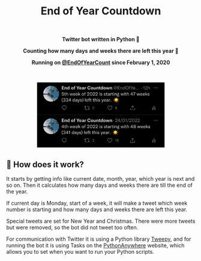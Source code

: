 <h1 align="center">End of Year Countdown</h1>
<br>
<p align="center"><b>Twitter bot written in Python 🐍</b></p>
<p align="center"><b>Counting how many days and weeks there are left this year 📆</b></p>
<p align="center"><b>Running on <a href="https://twitter.com/EndOfYearCount">@EndOfYearCount</a> since February 1, 2020</b></p>

<br>

<p align="center"><img src="images/img_dark.jpg" width=340</p>

## 🦾 How does it work?
It starts by getting info like current date, month, year, which year is next and so on. Then it calculates how many days and weeks there are till the end of the year.

If current day is Monday, start of a week, it will make a tweet which week number is starting and how many days and weeks there are left this year.

Special tweets are set for New Year and Christmas. There were more tweets but were removed, so the bot did not tweet too often.

For communication with Twitter it is using a Python library [Tweepy](https://www.tweepy.org/), and for running the bot it is using Tasks on the [PythonAnywhere](https://www.pythonanywhere.com/) website, which allows you to set when you want to run your Python scripts.
